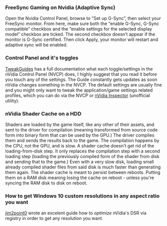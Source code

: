 ### FreeSync Gaming on Nvidia (Adaptive Sync)

Open the Nvidia Control Panel, browse to “Set up G-Sync”, then select your FreeSync monitor. From here, make sure both the “enable G-Sync, G-Sync compatible” checkbox and the “enable settings for the selected display model” checkbox are ticked. The second checkbox doesn’t appear if the monitor is G-Sync certified. Then click Apply, your monitor will restart and adaptive sync will be enabled.


### Control Panel and it's toggles 

[TweakGuides](http://www.tweakguides.com/NVFORCE_6.html) has a full documentation what each toggle/settings in the nVidia Control Panel (NVCP) does, I highly suggest that you read it before you touch any of the settings. The Guide constantly gets updates as soon nVidia changes something in the NVCP. The default settings are usually fine and you might only want to tweak the application/game settings related profiles, which you can do via the NVCP or [nVidia Inspector](https://github.com/DeadManWalkingTO/NVidiaProfileInspectorDmW) (unofficial utility).


### nVidia Shader Cache on a HDD

Shaders are loaded by the game itself, like any other of their assets, and sent to the driver for compilation (meaning transformed from source code form into binary form that can be used by the GPU.) The driver compiles them and sends the results back to the game. The compilation happens by the CPU, not the GPU, and is slow. A shader cache doesn't get rid of the loading-from-disk step. It only replaces the compilation step with a second loading step (loading the previously compiled form of the shader from disk and sending that to the game.) Even with a very slow disk, loading small already compiled shader files from said disk is much faster than generating them again. The shader cache is meant to persist between reboots. Putting them on a RAM disk meaning losing the cache on reboot - unless you're syncing the RAM disk to disk on reboot.


### How to get Windows 10 custom resolutions in any aspect ratio you want

[jim2point0](https://www.deadendthrills.com/forum/discussion/504/how-to-custom-aspect-ratios-and-resolutions-via-dsr-nvidia-only) wrote an excelent guide how to _optimize_ nVidia's DSR via registry in order to get any resolution you want. 

